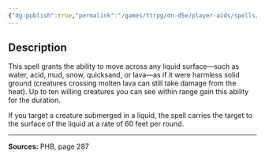 ```yaml
---
{"dg-publish":true,"permalink":"/games/ttrpg/dn-d5e/player-aids/spells/level-3/water-walk/","tags":["ttrpg/dnd/5e","verbal","somatic","material","ritual","spell"],"noteIcon":""}
---
```



## Description
This spell grants the ability to move across any liquid surface—such as water, acid, mud, snow, quicksand, or lava—as if it were harmless solid ground (creatures crossing molten lava can still take damage from the heat).
Up to ten willing creatures you can see within range gain this ability for the duration.

If you target a creature submerged in a liquid, the spell carries the target to the surface of the liquid at a rate of 60 feet per round.

---

**Sources:** PHB, page 287
